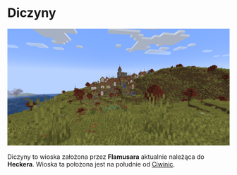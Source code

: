 
# Diczyny

![Zdjęcie wioski Diczyny zrobione przez Flamusar](/assets/images/diczyny1.png) 

Diczyny to wioska założona przez **Flamusara** aktualnie należąca do **Heckera**. Wioska ta położona jest na południe od [Ciwinic](https://wiki.kaktusowo.online/miejsca/ciwinice). 
